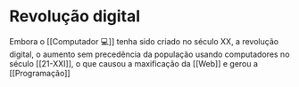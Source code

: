 # Revolução digital

Embora o [[Computador 💻]] tenha sido criado no século XX, a revolução digital, o aumento sem precedência da população usando computadores no século [[21-XXI]], o que causou a maxificação da [[Web]] e gerou a [[Programação]]


